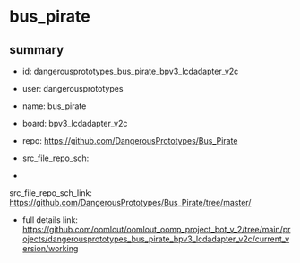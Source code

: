# bus_pirate
 
## summary 
* id: dangerousprototypes_bus_pirate_bpv3_lcdadapter_v2c
* user: dangerousprototypes
* name: bus_pirate
* board: bpv3_lcdadapter_v2c
* repo: https://github.com/DangerousPrototypes/Bus_Pirate



* src_file_repo_sch: 
*
 src_file_repo_sch_link: https://github.com/DangerousPrototypes/Bus_Pirate/tree/master/
* full details link: https://github.com/oomlout/oomlout_oomp_project_bot_v_2/tree/main/projects/dangerousprototypes_bus_pirate_bpv3_lcdadapter_v2c/current_version/working  






